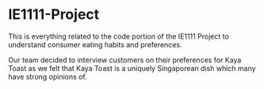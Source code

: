 # IE1111-Project

This is everything related to the code portion of the IE1111 Project to understand consumer eating habits and preferences.

Our team decided to interview customers on their preferences for Kaya Toast as we felt that Kaya Toast is a uniquely Singaporean dish which many have strong opinions of.
